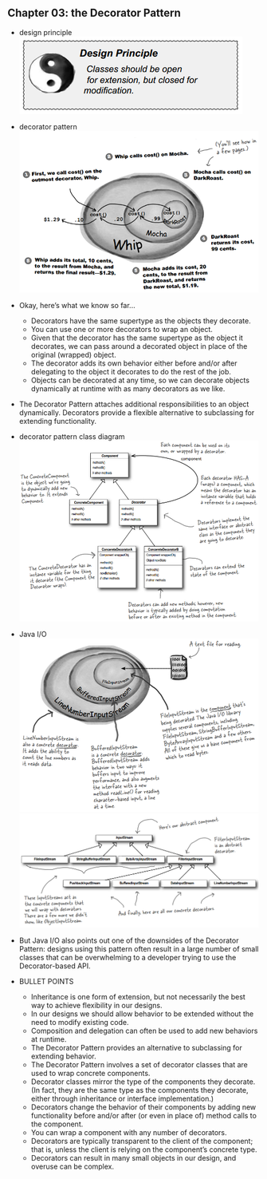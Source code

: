 ## Chapter 03: the Decorator Pattern

- design principle  
![alt text](img/fig_3_1_Design_principle_3_1.PNG)  

- decorator pattern  
![alt text](img/fig_3_2_Decorator_pattern_1.PNG)  

- Okay, here’s what we know so far...
	- Decorators have the same supertype as the objects they decorate.
	- You can use one or more decorators to wrap an object.
	- Given that the decorator has the same supertype as the object it decorates, we can pass around a decorated object in place of the original (wrapped) object.
	- The decorator adds its own behavior either before and/or after delegating to the object it decorates to do the rest of the job.
	- Objects can be decorated at any time, so we can decorate objects dynamically at runtime with as many decorators as we like.

- The Decorator Pattern attaches additional responsibilities to an object dynamically. Decorators provide a flexible alternative to subclassing for extending functionality.

- decorator pattern class diagram  
![alt text](img/fig_3_3_Decorator_pattern_2.PNG)  

- Java I/O  
![alt text](img/fig_3_4_Java_IO_1.PNG)  
![alt text](img/fig_3_5_Java_IO_2.PNG)  

- But Java I/O also points out one of the downsides of the Decorator Pattern: designs using this pattern often result in a large number of small classes that can be overwhelming to a developer trying to use the Decorator-based API.

- BULLET POINTS
	- Inheritance is one form of extension, but not necessarily the best way to achieve flexibility in our designs.
	- In our designs we should allow behavior to be extended without the need to modify existing code.
	- Composition and delegation can often be used to add new behaviors at runtime.
	- The Decorator Pattern provides an alternative to subclassing for extending behavior.
	- The Decorator Pattern involves a set of decorator classes that are used to wrap concrete components.
	- Decorator classes mirror the type of the components they decorate. (In fact, they are the same type as the components they decorate, either through inheritance or interface implementation.)
	- Decorators change the behavior of their components by adding new functionality before and/or after (or even in place of) method calls to the component.
	- You can wrap a component with any number of decorators.
	- Decorators are typically transparent to the client of the component; that is, unless the client is relying on the component’s concrete type.
	- Decorators can result in many small objects in our design, and overuse can be complex.